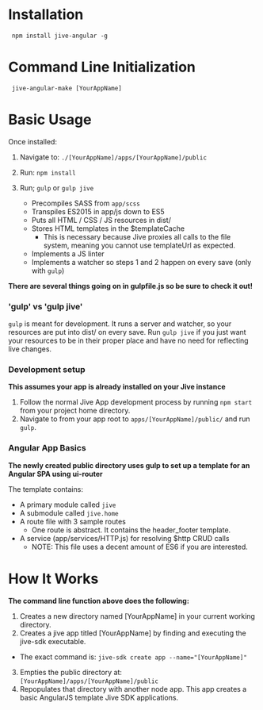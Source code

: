 
# Installation

```
 npm install jive-angular -g
```

# Command Line Initialization

```
 jive-angular-make [YourAppName]
```

# Basic Usage

Once installed:

1. Navigate to: `./[YourAppName]/apps/[YourAppName]/public`
2. Run: `npm install`
3. Run; `gulp` or `gulp jive`

    * Precompiles SASS from `app/scss`
    * Transpiles ES2015 in app/js down to ES5
    * Puts all HTML / CSS / JS resources in dist/
    * Stores HTML templates in the $templateCache
      * This is necessary because Jive proxies all calls to the file system, meaning you cannot use templateUrl as expected.
    * Implements a JS linter
    * Implements a watcher so steps 1 and 2 happen on every save (only with `gulp`)

**There are several things going on in gulpfile.js so be sure to check it out!**

### 'gulp' vs 'gulp jive'

`gulp` is meant for development. It runs a server and watcher, so your resources are put into dist/ on every save. Run `gulp jive` if you just want your resources to be in their proper place and have no need for reflecting live changes.

### Development setup

**This assumes your app is already installed on your Jive instance**

1. Follow the normal Jive App development process by running `npm start` from your project home directory.
2. Navigate to from your app root to `apps/[YourAppName]/public/` and run `gulp`.

### Angular App Basics
**The newly created public directory uses gulp to set up a template for an Angular SPA using ui-router**

The template contains:

* A primary module called `jive`
* A submodule called `jive.home`
* A route file with 3 sample routes
  * One route is abstract. It contains the header_footer template.
* A service (app/services/HTTP.js) for resolving $http CRUD calls
  * NOTE: This file uses a decent amount of ES6 if you are interested.

# How It Works

**The command line function above does the following:**

1. Creates a new directory named [YourAppName] in your current working directory.
2. Creates a jive app titled [YourAppName] by finding and executing the jive-sdk executable.
  * The exact command is: `jive-sdk create app --name="[YourAppName]"`
3. Empties the public directory at: `[YourAppName]/apps/[YourAppName]/public`
4. Repopulates that directory with another node app. This app creates a basic AngularJS template Jive SDK applications.
